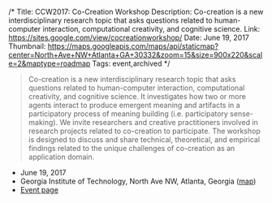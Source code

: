 /*
Title: CCW2017: Co-Creation Workshop
Description: Co-creation is a new interdisciplinary research topic that asks questions related to human-computer interaction, computational creativity, and cognitive science.
Link: https://sites.google.com/view/cocreationworkshop/
Date: June 19, 2017
Thumbnail: https://maps.googleapis.com/maps/api/staticmap?center=North+Ave+NW+Atlanta+GA+30332&zoom=15&size=900x220&scale=2&maptype=roadmap
Tags: event,archived
*/


> Co-creation is a new interdisciplinary research topic that asks questions related to human-computer interaction, computational creativity, and cognitive science. It investigates how two or more agents interact to produce emergent meaning and artifacts in a participatory process of meaning building (i.e. participatory sense-making). We invite researchers and creative practitioners involved in research projects related to co-creation to participate. The workshop is designed to discuss and share technical, theoretical, and empirical findings related to the unique challenges of co-creation as an application domain.


- June 19, 2017
- Georgia Institute of Technology, North Ave NW, Atlanta, Georgia ([map](https://www.google.com/maps/dir/Current+Location/North+Ave+NW+Atlanta+GA+30332))
- [Event page](https://sites.google.com/view/cocreationworkshop/)
